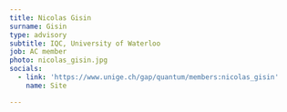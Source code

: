 ```yaml
---
title: Nicolas Gisin
surname: Gisin
type: advisory
subtitle: IQC, University of Waterloo
job: AC member
photo: nicolas_gisin.jpg
socials:
  - link: 'https://www.unige.ch/gap/quantum/members:nicolas_gisin'
    name: Site

---
```

